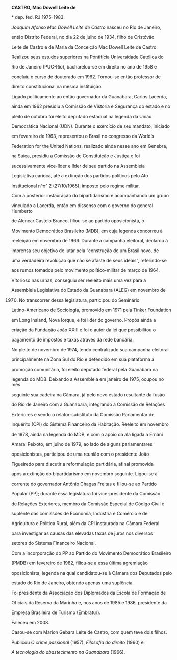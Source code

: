 **CASTRO, Mac Dowell Leite de**



\* dep. fed. RJ 1975-1983.



*Joaquim Afonso Mac Dowell Leite de Castro* nasceu no Rio de Janeiro,

então Distrito Federal, no dia 22 de julho de 1934, filho de Cristóvão

Leite de Castro e de Maria da Conceição Mac Dowell Leite de Castro.



Realizou seus estudos superiores na Pontifícia Universidade Católica do

Rio de Janeiro (PUC-Rio), bacharelou-se em direito no ano de 1958 e

concluiu o curso de doutorado em 1962. Tornou-se então professor de

direito constitucional na mesma instituição.



Ligado politicamente ao então governador da Guanabara, Carlos Lacerda,

ainda em 1962 presidiu a Comissão de Vistoria e Segurança do estado e no

pleito de outubro foi eleito deputado estadual na legenda da União

Democrática Nacional (UDN). Durante o exercício de seu mandato, iniciado

em fevereiro de 1963, representou o Brasil no congresso da World’s

Federation for the United Nations, realizado ainda nesse ano em Genebra,

na Suíça, presidiu a Comissão de Constituição e Justiça e foi

sucessivamente vice-líder e líder de seu partido na Assembleia

Legislativa carioca, até a extinção dos partidos políticos pelo Ato

Institucional n^o^ 2 (27/10/1965), imposto pelo regime militar.



Com a posterior instauração do bipartidarismo e acompanhando um grupo

vinculado a Lacerda, então em dissenso com o governo do general Humberto

de Alencar Castelo Branco, filiou-se ao partido oposicionista, o

Movimento Democrático Brasileiro (MDB), em cuja legenda concorreu à

reeleição em novembro de 1966. Durante a campanha eleitoral, declarou à

imprensa seu objetivo de lutar pela “construção de um Brasil novo, de

uma verdadeira revolução que não se afaste de seus ideais”, referindo-se

aos rumos tomados pelo movimento político-militar de março de 1964.

Vitorioso nas urnas, conseguiu ser reeleito mais uma vez para a

Assembleia Legislativa do Estado da Guanabara (ALEG) em novembro de

1970. No transcorrer dessa legislatura, participou do Seminário

Latino-Americano de Sociologia, promovido em 1971 pela Tinker Foundation

em Long Insland, Nova Iorque, e foi líder do governo. Propôs ainda a

criação da Fundação João XXIII e foi o autor da lei que possibilitou o

pagamento de impostos e taxas através da rede bancária.



No pleito de novembro de 1974, tendo centralizado sua campanha eleitoral

principalmente na Zona Sul do Rio e defendido em sua plataforma a

promoção comunitária, foi eleito deputado federal pela Guanabara na

legenda do MDB. Deixando a Assembleia em janeiro de 1975, ocupou no mês

seguinte sua cadeira na Câmara, já pelo novo estado resultante da fusão

do Rio de Janeiro com a Guanabara, integrando a Comissão de Relações

Exteriores e sendo o relator-substituto da Comissão Parlamentar de

Inquérito (CPI) do Sistema Financeiro da Habitação. Reeleito em novembro

de 1978, ainda na legenda do MDB, e com o apoio da ala ligada a Ernâni

Amaral Peixoto, em julho de 1979, ao lado de alguns parlamentares

oposicionistas, participou de uma reunião com o presidente João

Figueiredo para discutir a reformulação partidária, afinal promovida

após a extinção do bipartidarismo em novembro seguinte. Ligou-se à

corrente do governador Antônio Chagas Freitas e filiou-se ao Partido

Popular (PP); durante essa legislatura foi vice-presidente da Comissão

de Relações Exteriores, membro da Comissão Especial de Código Civil e

suplente das comissões de Economia, Indústria e Comércio e de

Agricultura e Política Rural, além da CPI instaurada na Câmara Federal

para investigar as causas das elevadas taxas de juros nos diversos

setores do Sistema Financeiro Nacional.



Com a incorporação do PP ao Partido do Movimento Democrático Brasileiro

(PMDB) em fevereiro de 1982, filiou-se a essa última agremiação

oposicionista, legenda na qual candidatou-se à Câmara dos Deputados pelo

estado do Rio de Janeiro, obtendo apenas uma suplência.



Foi presidente da Associação dos Diplomados da Escola de Formação de

Oficiais da Reserva da Marinha e, nos anos de 1985 e 1986, presidente da

Empresa Brasileira de Turismo (Embratur).



Faleceu em 2008.



Casou-se com Marion Gebara Leite de Castro, com quem teve dois filhos.



Publicou *O* *crime passional* (1957), *Filosofia do direito* (1960) e

*A tecnologia do* *abastecimento na Guanabara* (1966).



